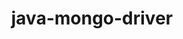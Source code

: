 ---
title: java-mongo-driver
registryType: instrumentation
tags:
  - opentracing
  - Java
repo: https://github.com/opentracing-contrib/java-mongo-driver
license: Apache License 2.0
description: OpenTracing Instrumentation for Mongo Driver
authors: OpenTracing Contributors
otVersion: latest
---